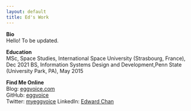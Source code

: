 ```yaml
---
layout: default
title: Ed's Work
---
```

**Bio**\
Hello! To be updated.

**Education**\
MSc, Space Studies, International Space University (Strasbourg, France), Dec 2021
BS, Information Systems Design and Development,Penn State (University Park, PA), May 2015

**Find Me Online**\
Blog: [eggvoice.com](https://eggvoice.com)\
GitHub: [eggvoice](https://github.com/eggvoice)\
Twitter: [myeggvoice](https://twitter.com/myeggvoice)
LinkedIn: [Edward Chan](https://www.linkedin.com/in/edward6chan/)
